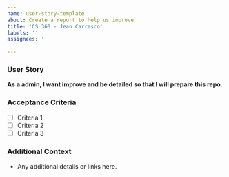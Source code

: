 ```yaml
---
name: user-story-template
about: Create a report to help us improve
title: 'CS 360 - Jean Carrasco'
labels: ''
assignees: ''

---
```


### User Story

**As a admin, I want improve and be detailed so that I will prepare this repo.**

### Acceptance Criteria
- [ ] Criteria 1
- [ ] Criteria 2
- [ ] Criteria 3

### Additional Context
- Any additional details or links here.
